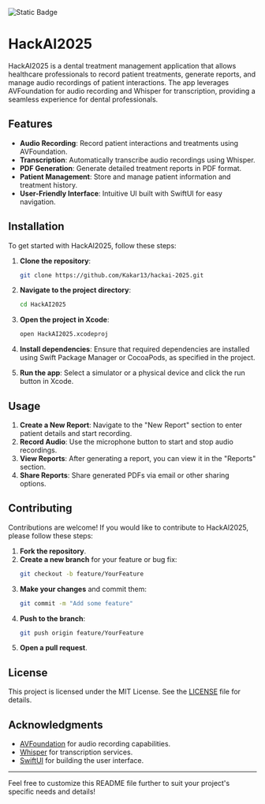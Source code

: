 ![Static Badge](https://img.shields.io/badge/Platform-iOS_%7C_macOS-blue)

# HackAI2025

HackAI2025 is a dental treatment management application that allows healthcare professionals to record patient treatments, generate reports, and manage audio recordings of patient interactions. The app leverages AVFoundation for audio recording and Whisper for transcription, providing a seamless experience for dental professionals.

## Features

- **Audio Recording**: Record patient interactions and treatments using AVFoundation.
- **Transcription**: Automatically transcribe audio recordings using Whisper.
- **PDF Generation**: Generate detailed treatment reports in PDF format.
- **Patient Management**: Store and manage patient information and treatment history.
- **User-Friendly Interface**: Intuitive UI built with SwiftUI for easy navigation.

## Installation

To get started with HackAI2025, follow these steps:

1. **Clone the repository**:
   ```bash
   git clone https://github.com/Kakar13/hackai-2025.git
   ```

2. **Navigate to the project directory**:
   ```bash
   cd HackAI2025
   ```

3. **Open the project in Xcode**:
   ```bash
   open HackAI2025.xcodeproj
   ```

4. **Install dependencies**:
   Ensure that required dependencies are installed using Swift Package Manager or CocoaPods, as specified in the project.

5. **Run the app**:
   Select a simulator or a physical device and click the run button in Xcode.

## Usage

1. **Create a New Report**: Navigate to the "New Report" section to enter patient details and start recording.
2. **Record Audio**: Use the microphone button to start and stop audio recordings.
3. **View Reports**: After generating a report, you can view it in the "Reports" section.
4. **Share Reports**: Share generated PDFs via email or other sharing options.

## Contributing

Contributions are welcome! If you would like to contribute to HackAI2025, please follow these steps:

1. **Fork the repository**.
2. **Create a new branch** for your feature or bug fix:
   ```bash
   git checkout -b feature/YourFeature
   ```
3. **Make your changes** and commit them:
   ```bash
   git commit -m "Add some feature"
   ```
4. **Push to the branch**:
   ```bash
   git push origin feature/YourFeature
   ```
5. **Open a pull request**.

## License

This project is licensed under the MIT License. See the [LICENSE](LICENSE) file for details.

## Acknowledgments

- [AVFoundation](https://developer.apple.com/documentation/avfoundation) for audio recording capabilities.
- [Whisper](https://github.com/exPHAT/SwiftWhisper) for transcription services.
- [SwiftUI](https://developer.apple.com/xcode/swiftui/) for building the user interface.

---

Feel free to customize this README file further to suit your project's specific needs and details!
